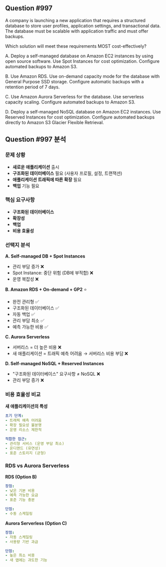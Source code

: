 ## Question #997
A company is launching a new application that requires a structured database to store user profiles, application settings, and transactional data. The database must be scalable with application traffic and must offer backups.

Which solution will meet these requirements MOST cost-effectively?

A. Deploy a self-managed database on Amazon EC2 instances by using open source software. Use Spot Instances for cost optimization. Configure automated backups to Amazon S3.

B. Use Amazon RDS. Use on-demand capacity mode for the database with General Purpose SSD storage. Configure automatic backups with a retention period of 7 days.

C. Use Amazon Aurora Serverless for the database. Use serverless capacity scaling. Configure automated backups to Amazon S3.

D. Deploy a self-managed NoSQL database on Amazon EC2 instances. Use Reserved Instances for cost optimization. Configure automated backups directly to Amazon S3 Glacier Flexible Retrieval.

## Question #997 분석

### 문제 상황
- **새로운 애플리케이션** 출시
- **구조화된 데이터베이스** 필요 (사용자 프로필, 설정, 트랜잭션)
- **애플리케이션 트래픽에 따른 확장** 필요
- **백업** 기능 필요

### 핵심 요구사항
- **구조화된 데이터베이스**
- **확장성**
- **백업**
- **비용 효율성**

### 선택지 분석

**A. Self-managed DB + Spot Instances**
- 관리 부담 증가 ❌
- Spot Instance: 중단 위험 (DB에 부적합) ❌
- 운영 복잡성 ❌

**B. Amazon RDS + On-demand + GP2** ⭐
- 완전 관리형 ✅
- 구조화된 데이터베이스 ✅
- 자동 백업 ✅
- 관리 부담 최소 ✅
- 예측 가능한 비용 ✅

**C. Aurora Serverless**
- 서버리스 = 더 높은 비용 ❌
- 새 애플리케이션 = 트래픽 예측 어려움 → 서버리스 비용 부담 ❌

**D. Self-managed NoSQL + Reserved Instances**
- "구조화된 데이터베이스" 요구사항 ≠ NoSQL ❌
- 관리 부담 증가 ❌

### 비용 효율성 비교

**새 애플리케이션의 특성**
```yaml
초기 단계:
- 트래픽 예측 어려움
- 확장 필요성 불분명
- 운영 리소스 제한적

적합한 접근:
- 관리형 서비스 (운영 부담 최소)
- 온디맨드 (유연성)
- 표준 스토리지 (균형)
```

### RDS vs Aurora Serverless

**RDS (Option B)**
```yaml
장점:
- 낮은 기본 비용
- 예측 가능한 요금
- 표준 기능 충분

단점:
- 수동 스케일링
```

**Aurora Serverless (Option C)**
```yaml
장점:
- 자동 스케일링
- 사용량 기반 과금

단점:
- 높은 최소 비용
- 새 앱에는 과도한 기능
```
